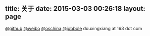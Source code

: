 title: 关于
date: 2015-03-03 00:26:18
layout: page
---
[@github](https://github.com/douxingxiang)
[@weibo](http://weibo.com/hitdxx)
[@oschina](http://my.oschina.net/douxingxiang)
[@jobbole](http://www.jobbole.com/members/douxingxiang/)
douxingxiang at 163 dot com